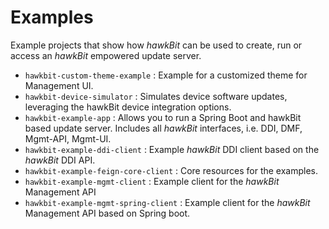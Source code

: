 # Examples

Example projects that show how _hawkBit_ can be used to create, run or access an _hawkBit_ empowered update server.

- `hawkbit-custom-theme-example` : Example for a customized theme for Management UI.
- `hawkbit-device-simulator` : Simulates device software updates, leveraging the hawkBit device integration options.  
- `hawkbit-example-app` : Allows you to run a Spring Boot and hawkBit based update server. Includes all _hawkBit_ interfaces, i.e. DDI, DMF, Mgmt-API, Mgmt-UI.
- `hawkbit-example-ddi-client` : Example _hawkBit_ DDI client based on the _hawkBit_ DDI API. 
- `hawkbit-example-feign-core-client` : Core resources for the examples.
- `hawkbit-example-mgmt-client` : Example client for the _hawkBit_ Management API
- `hawkbit-example-mgmt-spring-client` : Example client for the _hawkBit_ Management API based on Spring boot.  

